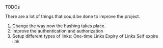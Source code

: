 TODOs

There are a lot of things that cou;d be done to improve the project.

1. Change the way now the hashing takes place.
2. Improve the authentication and authorization
3. Setup different types of links:
	One-time Links
	Expiry of Links
	Self expire link